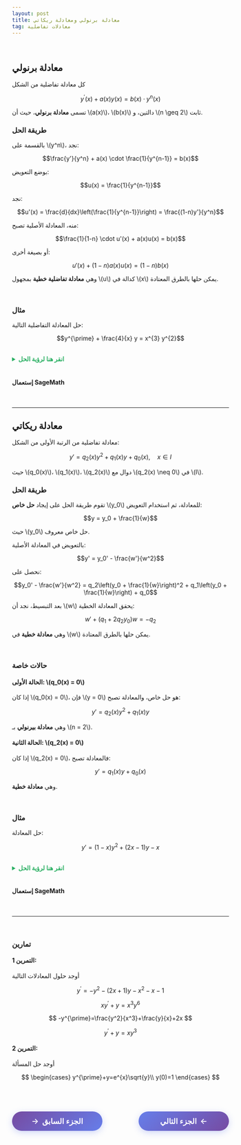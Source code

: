 ```yaml
---
layout: post
title: معادلة برنولي ومعادلة ريكاتي 
tag: معادلات تفاضلية
---
```


<br>

## معادلة برنولي

كل معادلة تفاضلية من الشكل

$$y^{\prime}(x)+ a(x) y(x) = b(x) \cdot y^n(x)$$

تسمى **معادلة برنولي**، حيث أن \\(a(x)\\)، \\(b(x)\\) دالتين، و \\(n \geq 2\\) ثابت.

### طريقة الحل

بالقسمة على \\(y^n\\)، نجد:

$$\frac{y'}{y^n} + a(x) \cdot \frac{1}{y^{n-1}} = b(x)$$

بوضع التعويض:

$$u(x) = \frac{1}{y^{n-1}}$$

نجد:

$$u'(x) = \frac{d}{dx}\left(\frac{1}{y^{n-1}}\right) = \frac{(1-n)y'}{y^n}$$

منه، المعادلة الأصلية تصبح:

$$\frac{1}{1-n} \cdot u'(x) + a(x)u(x) = b(x)$$

أو بصيغة أخرى:

$$u'(x) + (1-n)a(x)u(x) = (1-n)b(x)$$

وهي **معادلة تفاضلية خطية** بمجهول \\(u\\) كدالة في \\(x\\) يمكن حلها بالطرق المعتادة.

<br>

### مثال

حل المعادلة التفاضلية التالية:

$$y^{\prime} + \frac{4}{x} y =  x^{3} y^{2}$$

<br>
<details>
  <summary style="color: #27ae60; font-weight: bold;"> انقر هنا لرؤية الحل</summary>

<br>


<b>الخطوة 1:</b> 

هنا: 

$$ a(x) = \frac{4}{x},\quad b(x) = x^3,\quad  n = 2 $$

بالقسمة على $y^2$ نجد

$$\frac{y^{\prime}}{y^{2}}+ \frac{4}{x}\frac{1}{y}=  x^{3} $$

<br>

<b>الخطوة 2:</b> التعويض

نضع 

$$u = \frac{1}{y^{n-1}} = \frac{1}{y}$$

إذن: 

$$ u^{\prime} = -\frac{y^{\prime}}{y^2}$$

<br>

<b>الخطوة 3:</b>  التعويض في المعادلة الأصلية

$$- u^{\prime} + \frac{4}{x} u = x^3 $$


$$ u^{\prime} - \frac{4}{x} u = -x^3 $$

<br>

<b>الخطوة 4:</b> 
حل المعادلة الخطية

هذه معادلة خطية من الدرجة الأولى في $u$. عامل المكاملة هو:


$$
\begin{split}
\alpha(x) &= e^{\int \frac{-4}{x} dx} \\
&= e^{-4\ln(x)} \\
&= \frac{1}{x^4}
\end{split}
$$


نضرب المعادلة في عامل المكاملة

$$  \frac{1}{x^4}\cdot u^{\prime} + \frac{-4}{x^5}\cdot  u = \frac{-1}{x}$$

<br>

<b>الخطوة 5:</b> 
المكاملة

$$\big(\frac{u}{x^4}\big)^{\prime}=-\frac{1}{x}$$

<br>

<b>الحل النهائي:</b> 

$$\frac{u}{x^4} = -\ln|x|+c$$

وبالتالي:

$$\frac{1}{y(x)}=u(x) = (c-\ln|x|)x^4$$

$$\boxed{y(x)=\frac{1}{(c-\ln|x|)x^4},\quad c\in\mathbb{R}}$$


</details>
<br>

#### إستعمال SageMath

<div class="sage">
  <script type="text/x-sage">
x = var("x")
y = function('y')(x)
eq = diff(y,x)+4*y/x == x^3*y^2  # تعريف المعادلة
solution = desolve(eq, y,show_method=True,contrib_ode=True)  # حل المعادلة
print("الحل العام:")
pretty_print(solution)
  </script>
</div>

<br>

---

## معادلة ريكاتي

معادلة تفاضلية من الرتبة الأولى من الشكل:

$$y' = q_2(x)y^2 + q_1(x)y + q_0(x), \quad x \in I$$

حيث \\(q_0(x)\\)، \\(q_1(x)\\)، \\(q_2(x)\\) دوال مع \\(q_2(x) \neq 0\\) في \\(I\\).

### طريقة الحل

تقوم طريقة الحل على إيجاد **حل خاص** \\(y_0\\) للمعادلة، ثم استخدام التعويض:

$$y = y_0 + \frac{1}{w}$$

حيث \\(y_0\\) حل خاص معروف.

بالتعويض في المعادلة الأصلية:

$$y' = y_0' - \frac{w'}{w^2}$$

نحصل على:

$$y_0' - \frac{w'}{w^2} = q_2\left(y_0 + \frac{1}{w}\right)^2 + q_1\left(y_0 + \frac{1}{w}\right) + q_0$$

بعد التبسيط، نجد أن \\(w\\) يحقق المعادلة الخطية:

$$w' + (q_1 + 2q_2 y_0)w = -q_2$$

وهي **معادلة خطية** في \\(w\\) يمكن حلها بالطرق المعتادة.

<br>

### حالات خاصة

#### الحالة الأولى: \\(q_0(x) = 0\\)

إذا كان \\(q_0(x) = 0\\)، فإن \\(y = 0\\) هو حل خاص، والمعادلة تصبح:

$$y' = q_2(x) y^2 + q_1(x)y$$

وهي **معادلة بيرنولي** بـ \\(n = 2\\).

#### الحالة الثانية: \\(q_2(x) = 0\\)

إذا كان \\(q_2(x) = 0\\)، فالمعادلة تصبح:

$$y' = q_1(x) y + q_0(x)$$

وهي  **معادلة خطية**.

<br>

### مثال

حل المعادلة:

$$y' = (1-x) y^2 + (2x-1) y - x$$

<br>
<details>
  <summary style="color: #27ae60; font-weight: bold;"> انقر هنا لرؤية الحل</summary>

<br>


<b>الخطوة 1:</b>  تحديد المعاملات

$$q_0(x) = -x,  q_1(x) = 2x-1, q_2(x) = 1-x$$

<br>

<b>الخطوة 2:</b>  البحث عن حل خاص

نجرب $ y_0 = 1 $. نتحقق:

$$y_0' = 0$$
$$(1-x)(1)^2 + (2x-1)(1) + (-x) = 1-x + 2x-1 - x = 0$$

إذن $ y_0 = 1 $ هو حل خاص.


<br>

<b>الخطوة 3:</b>  التعويض $ y = 1 + \frac{1}{w} $ 

المعادلة في  $w$  تصبح:

$$w' + [2x-1 + 2(1-x)(1)]w = -(1-x)$$

$$w' + (2x-1 + 2-2x)w = -(1-x)$$

$$w' + w = x-1$$

<b>الخطوة 4:</b>  حل المعادلة الخطية

الحل المتجانس: $w_h = Ce^{-x}$

الحل الخاص: نجرب $w_p = ax + b$

$$a + ax + b = x - 1$$

إذن $ a = 1$ و $a + b = -1$، فـ $b = -2$

الحل العام: $w = Ce^{-x} + x - 2$

<br>

<b>الحل النهائي:</b> 


$$\boxed{y = 1 + \frac{1}{Ce^{-x} + x - 2},\quad C\in\mathbb{R}}$$

</details>
<br>

#### إستعمال SageMath

<div class="sage">
  <script type="text/x-sage">
x = var("x")
y = function('y')(x)
eq = diff(y,x) == (1-x)*y^2 + (2*x-1)*y - x  # تعريف المعادلة
solution = desolve(eq, y,show_method=True,contrib_ode=True)  # حل المعادلة
print("الحل العام:")
pretty_print(solution)
  </script>
</div>






<br>



---

<br>



### تمارين



#### التمرين 1: 

أوجد حلول المعادلات التالية


$$
y^{\prime}=-y^2-(2x+1)y-x^2-x-1
$$

$$
xy^{\prime}+y=x^3y^6
$$


$$
-y^{\prime}=\frac{y^2}{x^3}+\frac{y}{x}+2x
$$


$$
y^{\prime}+y=xy^3
$$


#### التمرين 2: 

أوجد حل المسألة

$$
\begin{cases}
    y^{\prime}+y=e^{x}\sqrt{y}\\
    y(0)=1
\end{cases}
$$









<br>

<style>
.nav-buttons {
    display: flex;
    justify-content: space-between;
    align-items: center;
    margin: 40px 0;
    gap: 20px;
}
.nav-btn {
    background: linear-gradient(135deg, #667eea, #764ba2);
    color: white;
    border: none;
    padding: 12px 30px;
    border-radius: 25px;
    font-size: 1.1rem;
    font-weight: 600;
    cursor: pointer;
    transition: all 0.3s ease;
    box-shadow: 0 4px 15px rgba(102, 126, 234, 0.3);
    text-decoration: none;
    display: inline-flex;
    align-items: center;
    min-width: 150px;
    justify-content: center;
}
.nav-btn:hover {
    transform: translateY(-2px);
    box-shadow: 0 6px 20px rgba(102, 126, 234, 0.4);
    color: white;
    text-decoration: none;
}
.prev-btn {
    background: linear-gradient(135deg, #764ba2, #667eea);
}
.next-btn {
    background: linear-gradient(135deg, #667eea, #764ba2);
}
.arrow-right {
    margin-left: 8px;
    transition: transform 0.3s ease;
}
.arrow-left {
    margin-right: 8px;
    transition: transform 0.3s ease;
}
.nav-btn:hover .arrow-right {
    transform: translateX(3px);
}
.nav-btn:hover .arrow-left {
    transform: translateX(-3px);
}
@media (max-width: 768px) {
    .nav-buttons {
        flex-direction: column;
        gap: 15px;
    }
    .nav-btn {
        width: 100%;
        max-width: 300px;
    }
}
</style>

<div class="nav-buttons">
    <a href="https://bmdz1.github.io/Diff_equa1/" class="nav-btn prev-btn">
        <span class="arrow-left">→</span>الجزء السابق
    </a>
    <a href="https://bmdz1.github.io/Diff_equa3/" class="nav-btn next-btn">
        الجزء التالي<span class="arrow-right">←</span>
    </a>
</div>
